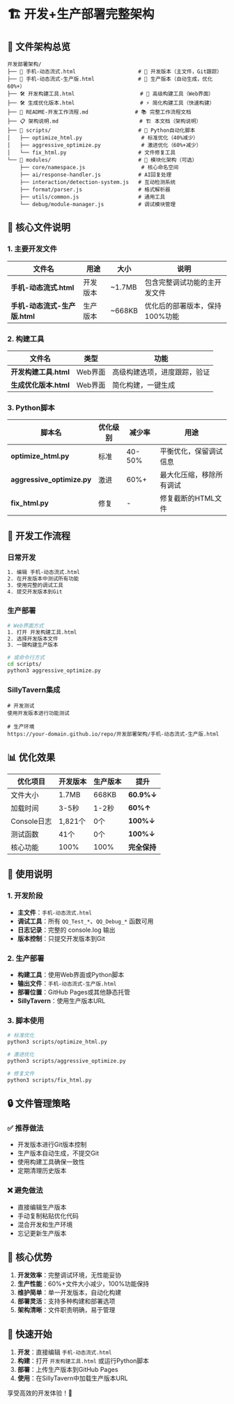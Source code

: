 # 🏗️ 开发+生产部署完整架构

## 📁 文件架构总览

```
开发部署架构/
├── 📄 手机-动态流式.html                    # 🎯 开发版本（主文件，Git跟踪）
├── 📄 手机-动态流式-生产版.html              # 🚀 生产版本（自动生成，优化60%+）
├── 🛠️ 开发构建工具.html                     # 🔧 高级构建工具（Web界面）
├── 🛠️ 生成优化版本.html                     # ⚡ 简化构建工具（快速构建）
├── 📖 README-开发工作流程.md               # 📚 完整工作流程文档
├── 📋 架构说明.md                          # 🏗️ 本文档（架构说明）
├── 📁 scripts/                            # 🐍 Python自动化脚本
│   ├── optimize_html.py                   # 标准优化（40%减少）
│   ├── aggressive_optimize.py             # 激进优化（60%+减少）
│   └── fix_html.py                       # 文件修复工具
└── 📁 modules/                            # 🧩 模块化架构（可选）
    ├── core/namespace.js                  # 核心命名空间
    ├── ai/response-handler.js            # AI回复处理
    ├── interaction/detection-system.js   # 互动检测系统
    ├── format/parser.js                  # 格式解析器
    ├── utils/common.js                   # 通用工具
    └── debug/module-manager.js           # 调试模块管理
```

## 🎯 核心文件说明

### 1. 主要开发文件

| 文件名 | 用途 | 大小 | 说明 |
|--------|------|------|------|
| **手机-动态流式.html** | 开发版本 | ~1.7MB | 包含完整调试功能的主开发文件 |
| **手机-动态流式-生产版.html** | 生产版本 | ~668KB | 优化后的部署版本，保持100%功能 |

### 2. 构建工具

| 文件名 | 类型 | 功能 |
|--------|------|------|
| **开发构建工具.html** | Web界面 | 高级构建选项，进度跟踪，验证 |
| **生成优化版本.html** | Web界面 | 简化构建，一键生成 |

### 3. Python脚本

| 脚本名 | 优化级别 | 减少率 | 用途 |
|--------|----------|--------|------|
| **optimize_html.py** | 标准 | 40-50% | 平衡优化，保留调试信息 |
| **aggressive_optimize.py** | 激进 | 60%+ | 最大化压缩，移除所有调试 |
| **fix_html.py** | 修复 | - | 修复截断的HTML文件 |

## 🔄 开发工作流程

### 日常开发
```bash
1. 编辑 手机-动态流式.html
2. 在开发版本中测试所有功能
3. 使用完整的调试工具
4. 提交开发版本到Git
```

### 生产部署
```bash
# Web界面方式
1. 打开 开发构建工具.html
2. 选择开发版本文件
3. 一键构建生产版本

# 或命令行方式
cd scripts/
python3 aggressive_optimize.py
```

### SillyTavern集成
```
# 开发测试
使用开发版本进行功能测试

# 生产环境  
https://your-domain.github.io/repo/开发部署架构/手机-动态流式-生产版.html
```

## 📊 优化效果

| 优化项目 | 开发版本 | 生产版本 | 提升 |
|----------|----------|----------|------|
| 文件大小 | 1.7MB | 668KB | **60.9%↓** |
| 加载时间 | 3-5秒 | 1-2秒 | **60%↑** |
| Console日志 | 1,821个 | 0个 | **100%↓** |
| 测试函数 | 41个 | 0个 | **100%↓** |
| 核心功能 | 100% | 100% | **完全保持** |

## 🔧 使用说明

### 1. 开发阶段
- **主文件**：`手机-动态流式.html`
- **调试工具**：所有 `QQ_Test_*`、`QQ_Debug_*` 函数可用
- **日志记录**：完整的 console.log 输出
- **版本控制**：只提交开发版本到Git

### 2. 生产部署
- **构建工具**：使用Web界面或Python脚本
- **输出文件**：`手机-动态流式-生产版.html`
- **部署位置**：GitHub Pages或其他静态托管
- **SillyTavern**：使用生产版本URL

### 3. 脚本使用
```bash
# 标准优化
python3 scripts/optimize_html.py

# 激进优化
python3 scripts/aggressive_optimize.py

# 修复文件
python3 scripts/fix_html.py
```

## 🔒 文件管理策略

### ✅ 推荐做法
- 开发版本进行Git版本控制
- 生产版本自动生成，不提交Git  
- 使用构建工具确保一致性
- 定期清理历史版本

### ❌ 避免做法
- 直接编辑生产版本
- 手动复制粘贴优化代码
- 混合开发和生产环境
- 忘记更新生产版本

## 🎯 核心优势

1. **开发效率**：完整调试环境，无性能妥协
2. **生产性能**：60%+文件大小减少，100%功能保持
3. **维护简单**：单一开发版本，自动化构建
4. **部署灵活**：支持多种构建和部署选项
5. **架构清晰**：文件职责明确，易于管理

## 🚀 快速开始

1. **开发**：直接编辑 `手机-动态流式.html`
2. **构建**：打开 `开发构建工具.html` 或运行Python脚本
3. **部署**：上传生产版本到GitHub Pages
4. **使用**：在SillyTavern中加载生产版本URL

享受高效的开发体验！🎉